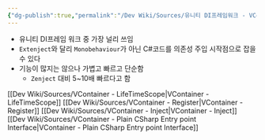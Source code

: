 ```yaml
---
{"dg-publish":true,"permalink":"/Dev Wiki/Sources/유니티 DI프레임워크 - VContainer/","noteIcon":"","created":"2025-05-23T02:07:38.739+09:00","updated":"2025-07-19T22:58:36.992+09:00"}
---
```


- 유니티 DI프레임 워크 중 가장 널리 쓰임
- `Extenject`와 달리 `Monobehaviour`가 아닌 C#코드를 의존성 주입 시작점으로 잡을 수 있다
- 기능이 많지는 않으나 가볍고 빠르고 단순함
    - `Zenject` 대비 5~10배 빠르다고 함

[[Dev Wiki/Sources/VContainer - LifeTimeScope\|VContainer - LifeTimeScope]]
[[Dev Wiki/Sources/VContainer - Register\|VContainer - Register]]
[[Dev Wiki/Sources/VContainer - Inject\|VContainer - Inject]]
[[Dev Wiki/Sources/VContainer - Plain CSharp Entry point Interface\|VContainer - Plain CSharp Entry point Interface]]
